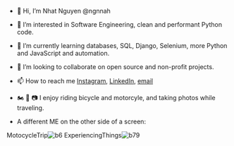 - 👋 Hi, I’m Nhat Nguyen @ngnnah
- 👀 I’m interested in Software Engineering, clean and performant Python code.
- 🌱 I’m currently learning databases, SQL, Django, Selenium, more Python and JavaScript and automation.
- 💞️ I’m looking to collaborate on open source and non-profit projects.
- 📫 How to reach me [Instagram](https://www.instagram.com/nhatn1507/), [LinkedIn](https://www.linkedin.com/in/nhat-nguyen-51b1a5214/), [email](ngnnah@gmail.com)
- 🏍️ 🚴 📷 I enjoy riding bicycle and motorcyle, and taking photos while traveling.

- A different ME on the other side of a screen:

MotocycleTrip![b6](https://user-images.githubusercontent.com/58123635/121838824-b3510180-cca6-11eb-9826-74fed23f028a.JPG)
ExperiencingThings![b79](https://user-images.githubusercontent.com/58123635/121838907-ec897180-cca6-11eb-9a11-967c7311d2ea.jpg)


<!---
ngnnah/ngnnah is a ✨ special ✨ repository because its `README.md` (this file) appears on your GitHub profile.
You can click the Preview link to take a look at your changes.
--->
